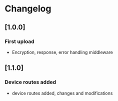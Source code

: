 # Changelog

## [1.0.0]

### First upload
- Encryption, response, error handling middleware 

## [1.1.0]

### Device routes added
- device routes added, changes and modifications 

